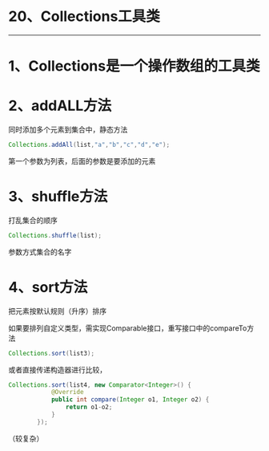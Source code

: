 # 20、Collections工具类

------



# 1、Collections是一个操作数组的工具类

# 2、addALL方法

同时添加多个元素到集合中，静态方法

```java
Collections.addAll(list,"a","b","c","d","e");
```

第一个参数为列表，后面的参数是要添加的元素

# 3、shuffle方法

打乱集合的顺序

```java
Collections.shuffle(list);
```

参数方式集合的名字

# 4、sort方法

把元素按默认规则（升序）排序

如果要排列自定义类型，需实现Comparable接口，重写接口中的compareTo方法

```java
Collections.sort(list3);
```



或者直接传递构造器进行比较，

```java
Collections.sort(list4, new Comparator<Integer>() {
            @Override
            public int compare(Integer o1, Integer o2) {
                return o1-o2;
            }
        });
```

（较复杂）